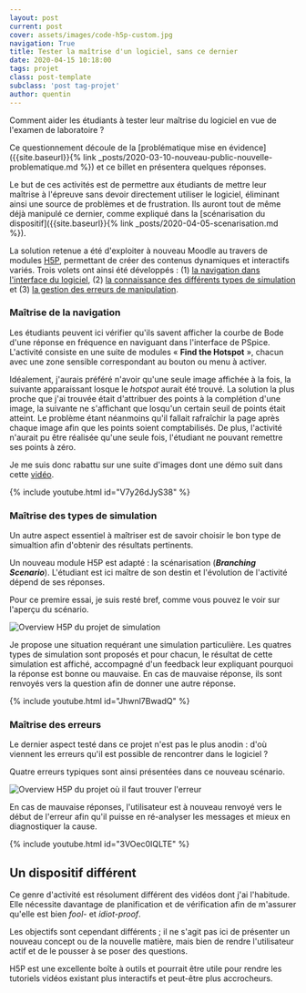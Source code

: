 ```yaml
---
layout: post
current: post
cover: assets/images/code-h5p-custom.jpg
navigation: True
title: Tester la maîtrise d'un logiciel, sans ce dernier
date: 2020-04-15 10:18:00
tags: projet
class: post-template
subclass: 'post tag-projet'
author: quentin
---
```


Comment aider les étudiants à tester leur maîtrise du logiciel en vue de l'examen de laboratoire ?

Ce questionnement découle de la [problématique mise en évidence]({{site.baseurl}}{% link _posts/2020-03-10-nouveau-public-nouvelle-problematique.md %}) et ce billet en présentera quelques réponses.


Le but de ces activités est de permettre aux étudiants de mettre leur maîtrise à l'épreuve sans devoir directement utiliser le logiciel, éliminant ainsi une source de problèmes et de frustration.
Ils auront tout de même déjà manipulé ce dernier, comme expliqué dans la [scénarisation du dispositif]({{site.baseurl}}{% link _posts/2020-04-05-scenarisation.md %}).

La solution retenue a été d'exploiter à nouveau Moodle au travers de modules [H5P](https://h5p.org/), permettant de créer des contenus dynamiques et interactifs variés.
Trois volets ont ainsi été développés : (1) [la navigation dans l'interface du logiciel](#maîtrise-de-la-navigation), (2) [la connaissance des différents types de simulation](#maîtrise-des-types-de-simulation) et (3) [la gestion des erreurs de manipulation](#maîtrise-des-erreurs).


### Maîtrise de la navigation

Les étudiants peuvent ici vérifier qu'ils savent afficher la courbe de Bode d'une réponse en fréquence en naviguant dans l'interface de PSpice.
L'activité consiste en une suite de modules « **Find the Hotspot** », chacun avec une zone sensible correspondant au bouton ou menu à activer.

Idéalement, j'aurais préféré n'avoir qu'une seule image affichée à la fois, la suivante apparaissant losque le *hotspot* aurait été trouvé.
La solution la plus proche que j'ai trouvée était d'attribuer des points à la complétion d'une image, la suivante ne s'affichant que losqu'un certain seuil de points était atteint.
Le problème étant néanmoins qu'il fallait rafraîchir la page après chaque image afin que les points soient comptabilisés. De plus, l'activité n'aurait pu être réalisée qu'une seule fois, l'étudiant ne pouvant remettre ses points à zéro.

Je me suis donc rabattu sur une suite d'images dont une démo suit dans cette [vidéo](https://youtu.be/V7y26dJyS38).

{% include youtube.html id="V7y26dJyS38" %}


### Maîtrise des types de simulation

Un autre aspect essentiel à maîtriser est de savoir choisir le bon type de simualtion afin d'obtenir des résultats pertinents.

Un nouveau module H5P est adapté : la scénarisation (***Branching Scenario***).
L'étudiant est ici maître de son destin et l'évolution de l'activité dépend de ses réponses.

Pour ce premire essai, je suis resté bref, comme vous pouvez le voir sur l'aperçu du scénario.

![Overview H5P du projet de simulation](assets/images/H5P/simu_overview.png)

Je propose une situation requérant une simulation particulière.
Les quatres types de simulation sont proposés et pour chacun, le résultat de cette simulation est affiché, accompagné d'un feedback leur expliquant pourquoi la réponse est bonne ou mauvaise.
En cas de mauvaise réponse, ils sont renvoyés vers la question afin de donner une autre réponse.

{% include youtube.html id="Jhwnl7BwadQ" %}


### Maîtrise des erreurs

Le dernier aspect testé dans ce projet n'est pas le plus anodin : d'où viennent les erreurs qu'il est possible de rencontrer dans le logiciel ?

Quatre erreurs typiques sont ainsi présentées dans ce nouveau scénario.

![Overview H5P du projet où il faut trouver l'erreur](assets/images/H5P/error_overview.png)

En cas de mauvaise réponses, l'utilisateur est à nouveau renvoyé vers le début de l'erreur afin qu'il puisse en ré-analyser les messages et mieux en diagnostiquer la cause.

{% include youtube.html id="3VOec0IQLTE" %}


## Un dispositif différent

Ce genre d'activité est résolument différent des vidéos dont j'ai l'habitude.
Elle nécessite davantage de planification et de vérification afin de m'assurer qu'elle est bien *fool-* et *idiot-proof*.

Les objectifs sont cependant différents ; il ne s'agit pas ici de présenter un nouveau concept ou de la nouvelle matière, mais bien de rendre l'utilisateur actif et de le pousser à se poser des questions.

H5P est une excellente boîte à outils et pourrait être utile pour rendre les tutoriels vidéos existant plus interactifs et peut-être plus accrocheurs.